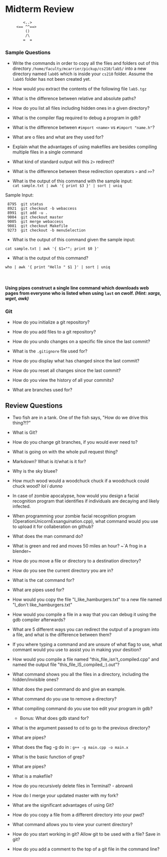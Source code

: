 # Midterm Review
		    <..>
		 <== ^^==>
    		 ()
		     /\
		    =  =  
### Sample Questions

* Write the commands in order to copy all the files and folders out of this directory `/home/faculty/mcarrier/pickup/cs210/lab5/` into a new directory named `lab05` which is inside your `cs210` folder. Assume the `lab05` folder has not been created yet.

* How would you extract the contents of the following file `lab5.tgz`

* What is the difference between relative and absolute paths?

* How do you list all files including hidden ones in a given directory?

* What is the compiler flag required to debug a program in gdb?

* What is the difference between `#import <name>` vs `#import "name.h"`?

* What are o files and what are they used for?

* Explain what the advantages of using makefiles are besides compiling multiple files in a single command

* What kind of standard output will this `2>` redirect?

* What is the difference between these redirection operators `>` and `>>`?

* What is the output of this command with the sample input:  
`cat sample.txt | awk '{ print $3 }' | sort | uniq` 

Sample Input:  

```
 8795  git status
 8921  git checkout -b webaccess
 8991  git add -u .
 9004  git checkout master
 9005  git merge webaccess
 9081  git checkout Makefile
 9273  git checkout -b menuSelection
```

* What is the output of this command given the sample input:

`cat sample.txt | awk '{ $1=""; print $0 }'` 

* What is the output of this command?

`who | awk '{ print "Hello " $1 }' | sort | uniq`

<br/>

#### Using pipes construct a single line command which downloads web pages from everyone who is listed when using `last` on cwolf. _(Hint: xargs, wget, awk)_

### Git

* How do you initialize a git repository?

* How do you add files to a git repository?

* How do you undo changes on a specific file since the last commit?

* What is the `.gitignore` file used for?

* How do you display what has changed since the last commit?

* How do you reset all changes since the last commit?

* How do you view the history of all your commits?

* What are branches used for?

## Review Questions

* Two fish are in a tank. One of the fish says, "How do we drive this thing?!?"

* What is Git?

* How do you change git branches, if you would ever need to?

* What is going on with the whole pull request thing?

* Markdown? What is it/what is it for?

* Why is the sky bluee?

* How much wood would a woodchuck chuck if a woodchuck could chuck wood?
_lol i dunno_

* In case of zombie apocalypse, how would you design a facial recognition program that identifies if individuals are decaying and likely infected.

* When programming your zombie facial recognition program (OperationUnicornExsanguination.cpp), what command would you use to upload it for collaberation on github?

* What does the man command do?

* What is green and red and moves 50 miles an hour?
~`A frog in a blender~

* How do you move a file or directory to a destination directory?

* How do you see the current directory you are in?

* What is the cat command for?

* What are pipes used for?

* How would you copy the file "I_like_hamburgers.txt" to a new file named "I_don't like_hamburgers.txt"

* How would you compile a file in a way that you can debug it using the gdb compiler afterwards?

* What are 5 different ways you can redirect the output of a program into a file, and what is the difference between them?

* If you where typing a command and are unsure of what flag to use, what commant would you use to assist you in making your desition?

* How would you compile a file named "this_file_isn't_compiled.cpp" and named the output file "this_file_IS_compiled_:).out"?

* What command shows you all the files in a directory, including the hidden/invisible ones?

* What does the pwd command do and give an example.

* What command do you use to remove a directory?

* What compiling command do you use too edit your program in gdb?
  
  - Bonus: What does gdb stand for?

- What is the argument passed to cd to go to the previous directory?

* What are pipes?

* What does the flag -g do in : 
 `g++ -g main.cpp -o main.x`

* What is the basic function of grep?

* What are pipes?

* What is a makefile?

* How do you recursively delete files in Terminal? - abrownli

* How do I merge your updated master with my fork? 

* What are the significant advantages of using Git?

* How do you copy a file from a different directory into your pwd?

* What command allows you to view your current directory?

* How do you start working in git? Allow git to be used with a file? Save in git?
  
* How do you add a comment to the top of a git file in the command line?

